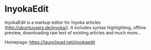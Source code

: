 InyokaEdit
==========

InyokaEdit is a markup editor for Inyoka articles (http://ubuntuusers.de/inyoka/).
It includes syntax highlighting, offline preview, downloading raw text of existing articles and much more...

Homepage: https://launchpad.net/inyokaedit
